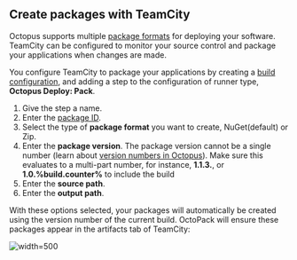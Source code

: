 ## Create packages with TeamCity

Octopus supports multiple [package formats](/docs/packaging-applications/#supported-formats) for deploying your software. TeamCity can be configured to monitor your source control and package your applications when changes are made.

You configure TeamCity to package your applications by creating a [build configuration](https://www.jetbrains.com/help/teamcity/build-configuration.html), and adding a step to the configuration of runner type, **Octopus Deploy: Pack**.

1. Give the step a name.
2. Enter the [package ID](/docs/packaging-applications/#package-id).
3. Select the type of **package format** you want to create, NuGet(default) or Zip.
4. Enter the **package version**. The package version cannot be a single number (learn about [version numbers in Octopus](/docs/packaging-applications/#version-numbers)). Make sure this evaluates to a multi-part number, for instance, **1.1.3.**, or **1.0.%build.counter%** to include the build
5. Enter the **source path**.
6. Enter the **output path**.

With these options selected, your packages will automatically be created using the version number of the current build. OctoPack will ensure these packages appear in the artifacts tab of TeamCity:

![](images/3278194.png "width=500")
